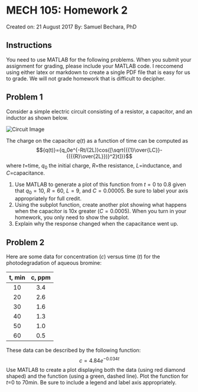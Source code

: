# MECH 105: Homework 2
Created on: 21 August 2017
By: Samuel Bechara, PhD

## Instructions
You need to use MATLAB for the following problems. When you submit your assignment for grading, please include your MATLAB code. I reccomend using either latex or markdown to create a single PDF file that is easy for us to grade. We will not grade homework that is difficult to decipher.

## Problem 1
Consider a simple electric circuit consisting of a resistor, a capacitor, and an inductor as shown below.

![Circuit Image](2.png)

The charge on the capacitor $q(t)$ as a function of time can be computed as
$${q(t)}={q_0e^{-Rt/(2L)}cos{[\sqrt{{{1}\over{LC}}-{({{R}\over{2L}})}^2}t]}}$$
where $t$=time, $q_0$ the initial charge, $R$=the resistance, $L$=inductance, and $C$=capacitance. 

1. Use MATLAB to generate a plot of this function from $t=0$ to $0.8$ given that $q_0=10$, $R=60$, $L=9$, and $C=0.00005$. Be sure to label your axis appropriately for full credit.
2. Using the subplot function, create another plot showing what happens when the capacitor is 10x greater ($C=0.0005$). When you turn in your homework, you only need to show the subplot.
3. Explain why the response changed when the capacitance went up.

## Problem 2
Here are some data for concentration $(c)$ versus time $(t)$ for the photodegradation of aqueous bromine:

| t, min | c, ppm |
|:------:|:------:|
| 10 | 3.4 |
| 20 | 2.6 |
| 30 | 1.6 |
| 40 | 1.3 |
| 50 | 1.0 |
| 60 | 0.5 |

These data can be described by the following function:
$$c=4.84e^{-0.034t}$$
Use MATLAB to create a plot displaying both the data (using red diamond shaped) and the function (using a green, dashed line). Plot the function for $t$=0 to 70min. Be sure to include a legend and label axis appropriately.

